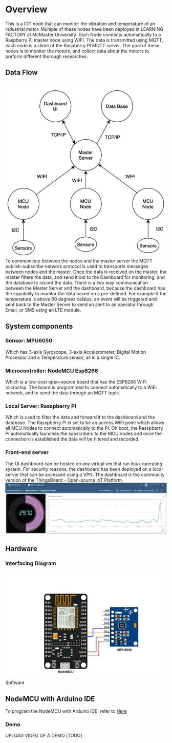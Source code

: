 # Overview
This is a IOT node that can monitor the vibration and temperature of an industrial motor. Multiple of these nodes have been deployed in LEARNING FACTORY at McMaster University. Each Node connects automatically to a Raspberry PI master node using WIFI. The data is transmitted using MQTT, each node is a client of the Raspberry PI MQTT server. 
The goal of these nodes is to monitor the motors, and collect data about the motors to preform different thorough researches. 

## Data Flow
![image](./images/diagram.png)
<br/>
To communicate between the nodes and the master server the MQTT publish-subscribe network protocol is used to transports messages between nodes and the master.
Once the data is received on the master, the master filters the data, and send it out to the Dashboard for monitoring, and the database to record the data. 
There is a two way communication between the Master Server and the dashboard, because the dashboard has the capability to monitor the data based on a pre-defined. For example if the temperature is above 60 degrees celsius, an event will be triggered and sent back to the Master Server to send an alert to an operator through Email, or SMS using an LTE module. 

## System components

### Sensor: MPU6050
Which has 3-axis Gyroscope, 3-axis Accelerometer, Digital Motion Processor and a Temperature sensor, all in a single IC.
### Microcontroller: NodeMCU Esp8266
Which is a low-cost open-source board that has the ESP8266 WiFi microchip. The board is programmed to connect automatically to a WiFi network, and to send the data through an MQTT topic.
### Local Server: Rasspberry PI
Which is used to filter the data and forward it to the dashboard and the database. The Rasspberry PI is set to be an access WiFi point which allows all MCU Nodes to connect automatically to the PI. On boot, the Rasspberry PI automatically launches the subscribers to the MCU nodes and once the connection is established the data will be filtered and recorded. 

### Front-end server
The UI dashboard can be hosted on any virtual vm that run linux operating system. For security reasons, the dashboard has been deployed on a local server that can be accessed using a VPN. The dashboard is the community version of the ThingsBoard - Open-source IoT Platform. 
<br/>
![image](./images/thingsboard.png)

## Hardware 

### Interfacing Diagram
![image](./images/nodemcu.png)


Software
## NodeMCU with Arduino IDE
To program the NodeMCU with Arduino IDE, refer to [Here](https://create.arduino.cc/projecthub/electropeak/getting-started-w-nodemcu-esp8266-on-arduino-ide-28184f)

### Demo
UPLOAD VIDEO OF A DEMO [TODO]
